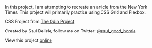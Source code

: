 In this project, I am attempting to recreate an article from the New York Times. This project will primarily practice using CSS Grid and Flexbox.

CSS Project from [The Odin Project](https://www.theodinproject.com/courses/html-and-css/lessons/design-teardown)

Created by Saul Belisle, follow me on Twitter: [@saul_good_homie](https://twitter.com/saul_good_homie)

View this project [online]()
